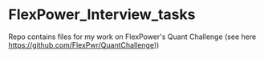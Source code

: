 # FlexPower_Interview_tasks
Repo contains files for my work on FlexPower's Quant Challenge (see here https://github.com/FlexPwr/QuantChallenge))
